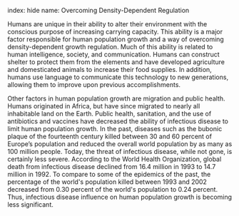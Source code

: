 index: hide
name: Overcoming Density-Dependent Regulation

Humans are unique in their ability to alter their environment with the conscious purpose of increasing carrying capacity. This ability is a major factor responsible for human population growth and a way of overcoming density-dependent growth regulation. Much of this ability is related to human intelligence, society, and communication. Humans can construct shelter to protect them from the elements and have developed agriculture and domesticated animals to increase their food supplies. In addition, humans use language to communicate this technology to new generations, allowing them to improve upon previous accomplishments.

Other factors in human population growth are migration and public health. Humans originated in Africa, but have since migrated to nearly all inhabitable land on the Earth. Public health, sanitation, and the use of antibiotics and vaccines have decreased the ability of infectious disease to limit human population growth. In the past, diseases such as the bubonic plaque of the fourteenth century killed between 30 and 60 percent of Europe’s population and reduced the overall world population by as many as 100 million people. Today, the threat of infectious disease, while not gone, is certainly less severe. According to the World Health Organization, global death from infectious disease declined from 16.4 million in 1993 to 14.7 million in 1992. To compare to some of the epidemics of the past, the percentage of the world's population killed between 1993 and 2002 decreased from 0.30 percent of the world's population to 0.24 percent. Thus, infectious disease influence on human population growth is becoming less significant.
